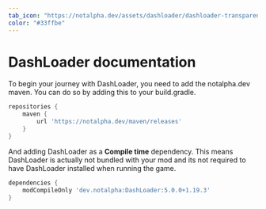 ```yaml
---
tab_icon: "https://notalpha.dev/assets/dashloader/dashloader-transparent.png"
color: "#33ffbe"
---
```


# DashLoader documentation
To begin your journey with DashLoader, you need to add the notalpha.dev maven. You can do so by adding this to your build.gradle.
```groovy
repositories {
    maven {
        url 'https://notalpha.dev/maven/releases'
    }
}
```

And adding DashLoader as a **Compile time** dependency. This means DashLoader is actually not bundled with your mod and its not required to have DashLoader installed when running the game.
```groovy
dependencies {
    modCompileOnly 'dev.notalpha:DashLoader:5.0.0+1.19.3'
}
```